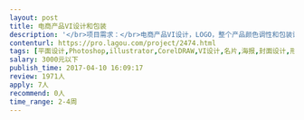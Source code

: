 ```yaml
---                
layout: post       
title: 电商产品VI设计和包装           
description: '</br>项目需求：</br>电商产品VI设计，LOGO，整个产品颜色调性和包装设计</br>产品是眼镜，受众人群是年轻人</br>希望给用户的感觉是，有品质，有态度，年轻有活力。</br>包装包括眼镜吊牌，说明书，镜盒外包装，手袋。</br>做过类似产品的伙伴优先。</br>'     
contenturl: https://pro.lagou.com/project/2474.html      
tags: [平面设计,Photoshop,illustrator,CorelDRAW,VI设计,名片,海报,封面设计,形象设计]            
salary: 3000元以下          
publish_time: 2017-04-10 16:09:17         
review: 1971人                   
apply: 7人                   
recommend: 0人                   
time_range: 2-4周              
---                 
```

